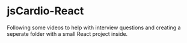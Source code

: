 # jsCardio-React
Following some videos to help with interview questions and creating a seperate folder with a small React project inside.
